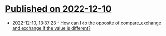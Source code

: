 # [Published on 2022-12-10](index.md)

* [2022-12-10, 13:37:23](https://lobste.rs/s/fusskr/how_can_i_do_opposite_compare_exchange) - [How can I do the opposite of compare_exchange and exchange if the value is different?](https://devblogs.microsoft.com/oldnewthing/20221209-00/?p=107570)
